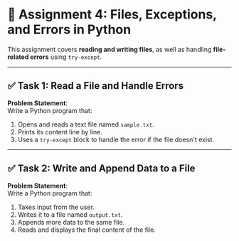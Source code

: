 # 📘 Assignment 4: Files, Exceptions, and Errors in Python

This assignment covers **reading and writing files**, as well as handling **file-related errors** using `try-except`.

---

## ✅ Task 1: Read a File and Handle Errors

**Problem Statement**:  
Write a Python program that:
1. Opens and reads a text file named `sample.txt`.
2. Prints its content line by line.
3. Uses a `try-except` block to handle the error if the file doesn't exist.


---

## ✅ Task 2: Write and Append Data to a File

**Problem Statement**:  
Write a Python program that:
1. Takes input from the user.
2. Writes it to a file named `output.txt`.
3. Appends more data to the same file.
4. Reads and displays the final content of the file.


